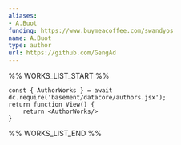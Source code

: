 ```yaml
---
aliases:
- A.Buot
funding: https://www.buymeacoffee.com/swandyos
name: A.Buot
type: author
url: https://github.com/GengAd
---
```



%% WORKS_LIST_START %%

```datacorejsx
const { AuthorWorks } = await dc.require('basement/datacore/authors.jsx');
return function View() {
    return <AuthorWorks/>
}
```
%% WORKS_LIST_END %%
